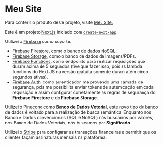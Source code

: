 # Meu Site

Para conferir o produto deste projeto, visite [Meu Site.](https://www.brunovalero.com)

Este é um projeto [Next.js](https://nextjs.org/) iniciado com [`create-next-app`](https://github.com/vercel/next.js/tree/canary/packages/create-next-app).

Utilizei o [Firebase](https://firebase.google.com/?hl=pt-br) como suporte:
-  [Firebase Firestore](https://firebase.google.com/docs/firestore?hl=pt-br), como o banco de dados NoSQL.
-  [Firebase Storage](https://firebase.google.com/docs/storage?hl=pt-br), como o banco de dados de Imagens/PDFs.
-  [Firebase Functions](https://firebase.google.com/docs/functions?hl=pt-br), como endpoints para realizar requisições que duram acima de 5 segundos (tive que fazer isso, pois as lambda functions do Next.JS na versão gratuita somente duram atém cinco segundos ativas).
-  [Firebase Auth](https://firebase.google.com/docs/auth?hl=pt-br), como autenticador, me provendo uma camada de segurança, pois me possibilita enviar tokens de autemicação em cada requisição e assim configurar corretamente as regras de segurança do **Firebase Firestore** e do **Firebase Storage**.

Utilizei o [Pinecone](https://www.pinecone.io) como **Banco de Dados Vetorial**, este novo tipo de banco de dados é voltado para a realização de busca semântica. Enquanto nos Banco e Dados convencionais (SQL e NoSQL) nós buscamos por valores, nos Banco de Dados Vetoriais, nós buscamos por **Significado**.

Utilizei o [Stripe](https://stripe.com/br) para configurar as transações financeiras e permitir que os clientes façam assinaturas mensais na plataforma.

